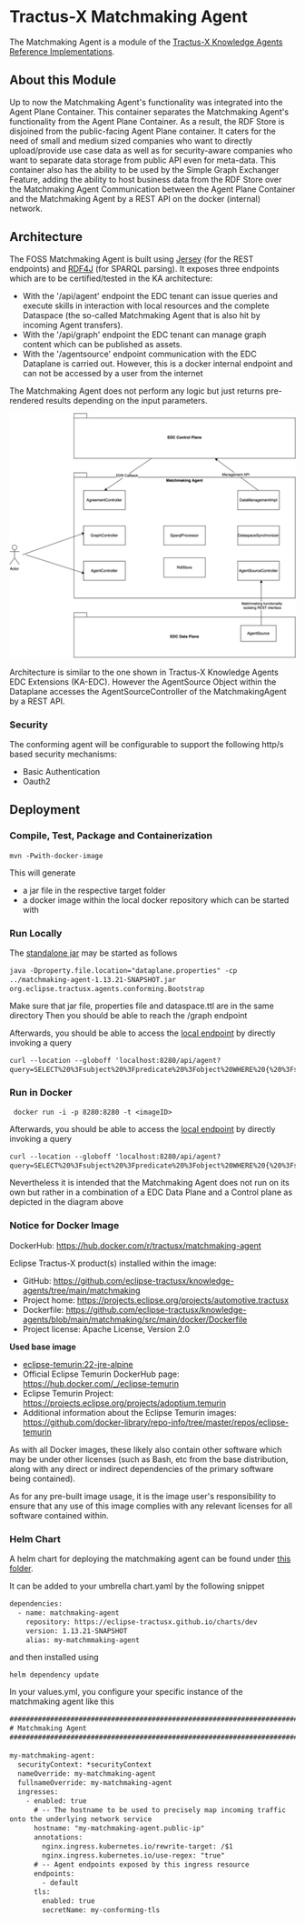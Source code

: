 <!--
 * Copyright (c) 2022,2024 Contributors to the Eclipse Foundation
 *
 * See the NOTICE file(s) distributed with this work for additional
 * information regarding copyright ownership.
 *
 * This program and the accompanying materials are made available under the
 * terms of the Apache License, Version 2.0 which is available at
 * https://www.apache.org/licenses/LICENSE-2.0.
 *
 * Unless required by applicable law or agreed to in writing, software
 * distributed under the License is distributed on an "AS IS" BASIS, WITHOUT
 * WARRANTIES OR CONDITIONS OF ANY KIND, either express or implied. See the
 * License for the specific language governing permissions and limitations
 * under the License.
 *
 * SPDX-License-Identifier: Apache-2.0
-->

# Tractus-X Matchmaking Agent

The Matchmaking Agent is a module of the [Tractus-X Knowledge Agents Reference Implementations](../README.md).

## About this Module

Up to now the Matchmaking Agent's functionality was integrated into the Agent Plane Container.
This container separates the Matchmaking Agent's functionality from the Agent Plane Container.
As a result, the RDF Store is disjoined from the public-facing Agent Plane container.
It caters for the need of small and medium sized companies who want to directly upload/provide use case data as well as for
security-aware companies who want to separate data storage from public API even for meta-data.
This container also has the ability to be used by the Simple Graph Exchanger Feature, adding the ability to host business data from the RDF Store over the Matchmaking Agent
Communication between the Agent Plane Container and the Matchmaking Agent by a REST API on the docker (internal) network.

## Architecture

The FOSS Matchmaking Agent is built using [Jersey](https://github.com/eclipse-ee4j/jersey) (for the REST endpoints) and [RDF4J](https://rdf4j.org/) (for SPARQL parsing). It exposes three endpoints which are to be certified/tested in the KA architecture:
* With the '/api/agent' endpoint the EDC tenant can issue queries and execute skills in interaction with local resources and the complete Dataspace (the so-called Matchmaking Agent that is also hit by incoming Agent transfers).
* With the '/api/graph' endpoint the EDC tenant can manage graph content which can be published as assets.
* With the '/agentsource' endpoint communication with the EDC Dataplane is carried out. However, this is a docker internal endpoint and can not be accessed by a user from the internet

The Matchmaking Agent does not perform any logic but just returns pre-rendered results depending on the input parameters.

![Source Code](docs/MatchmakingAgentDiagram.drawio.svg)


Architecture is similar to the one shown in Tractus-X Knowledge Agents EDC Extensions (KA-EDC). However the AgentSource Object within the Dataplane accesses the AgentSourceController of the MatchmakingAgent by a REST API.

### Security

The conforming agent will be configurable to support the following http/s based security mechanisms:
- Basic Authentication
- Oauth2

## Deployment

### Compile, Test, Package and Containerization

```console
mvn -Pwith-docker-image
```

This will generate

- a jar file in the respective target folder
- a docker image within the local docker repository which can be started with 

### Run Locally

The [standalone jar](target/matchmaking-agent-1.13.21-SNAPSHOT.jar) may be started as follows

```console
java -Dproperty.file.location="dataplane.properties" -cp  ../matchmaking-agent-1.13.21-SNAPSHOT.jar org.eclipse.tractusx.agents.conforming.Bootstrap 
```
Make sure that jar file, properties file and dataspace.ttl are in the same directory
Then you should be able to reach the /graph endpoint

Afterwards, you should be able to access the [local endpoint](http://localhost:8281/api/agent) by directly invoking a query

```console
curl --location --globoff 'localhost:8280/api/agent?query=SELECT%20%3Fsubject%20%3Fpredicate%20%3Fobject%20WHERE%20{%20%3Fsubject%20%3Fpredicate%20%3Fobject.}'
```

### Run in Docker

```console
 docker run -i -p 8280:8280 -t <imageID>
```

Afterwards, you should be able to access the [local endpoint](http://localhost:8281/api/agent) by directly invoking a query

```console
curl --location --globoff 'localhost:8280/api/agent?query=SELECT%20%3Fsubject%20%3Fpredicate%20%3Fobject%20WHERE%20{%20%3Fsubject%20%3Fpredicate%20%3Fobject.}'
```

Nevertheless it is intended that the Matchmaking Agent does not run on its own but rather in a combination of a EDC Data Plane and a Control plane as depicted in the diagram above

### Notice for Docker Image

DockerHub: https://hub.docker.com/r/tractusx/matchmaking-agent

Eclipse Tractus-X product(s) installed within the image:

- GitHub: https://github.com/eclipse-tractusx/knowledge-agents/tree/main/matchmaking
- Project home: https://projects.eclipse.org/projects/automotive.tractusx
- Dockerfile: https://github.com/eclipse-tractusx/knowledge-agents/blob/main/matchmaking/src/main/docker/Dockerfile
- Project license: Apache License, Version 2.0

**Used base image**

- [eclipse-temurin:22-jre-alpine](https://github.com/adoptium/containers)
- Official Eclipse Temurin DockerHub page: https://hub.docker.com/_/eclipse-temurin
- Eclipse Temurin Project: https://projects.eclipse.org/projects/adoptium.temurin
- Additional information about the Eclipse Temurin images: https://github.com/docker-library/repo-info/tree/master/repos/eclipse-temurin

As with all Docker images, these likely also contain other software which may be under other licenses (such as Bash, etc from the base distribution, along with any direct or indirect dependencies of the primary software being contained).

As for any pre-built image usage, it is the image user's responsibility to ensure that any use of this image complies with any relevant licenses for all software contained within.

### Helm Chart

A helm chart for deploying the matchmaking agent can be found under [this folder](../charts/matchmaking-agent).

It can be added to your umbrella chart.yaml by the following snippet

```console
dependencies:
  - name: matchmaking-agent
    repository: https://eclipse-tractusx.github.io/charts/dev
    version: 1.13.21-SNAPSHOT
    alias: my-matchmmaking-agent
```

and then installed using

```console
helm dependency update
```

In your values.yml, you configure your specific instance of the matchmaking agent like this

```console
##############################################################################################
# Matchmaking Agent
##############################################################################################

my-matchmaking-agent:
  securityContext: *securityContext
  nameOverride: my-matchmaking-agent
  fullnameOverride: my-matchmaking-agent
  ingresses:
    - enabled: true
      # -- The hostname to be used to precisely map incoming traffic onto the underlying network service
      hostname: "my-matchmaking-agent.public-ip"
      annotations:
        nginx.ingress.kubernetes.io/rewrite-target: /$1
        nginx.ingress.kubernetes.io/use-regex: "true"
      # -- Agent endpoints exposed by this ingress resource
      endpoints:
        - default
      tls:
        enabled: true
        secretName: my-conforming-tls
```
